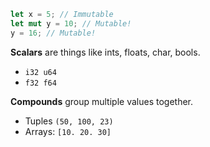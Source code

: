 ```rust
let x = 5; // Immutable
let mut y = 10; // Mutable! 
y = 16; // Mutable!
```

**Scalars** are things like ints, floats, char, bools.
- `i32 u64`
- `f32 f64`

**Compounds** group multiple values together.
- Tuples `(50, 100, 23)`
- Arrays: `[10. 20. 30]`